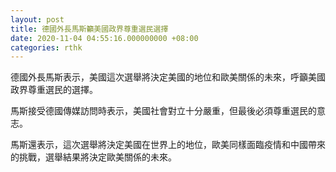 ```yaml
---
layout: post
title: 德國外長馬斯籲美國政界尊重選民選擇
date: 2020-11-04 04:55:16.000000000 +08:00
categories: rthk
---
```


德國外長馬斯表示，美國這次選舉將決定美國的地位和歐美關係的未來，呼籲美國政界尊重選民的選擇。

馬斯接受德國傳媒訪問時表示，美國社會對立十分嚴重，但最後必須尊重選民的意志。

馬斯還表示，這次選舉將決定美國在世界上的地位，歐美同樣面臨疫情和中國帶來的挑戰，選舉結果將決定歐美關係的未來。
